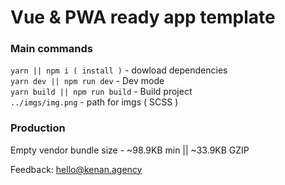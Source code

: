 # Vue &amp; PWA ready app template

### Main commands

```yarn || npm i ( install )``` - dowload dependencies  
```yarn dev || npm run dev``` - Dev mode  
```yarn build || npm run build``` - Build project  
```../imgs/img.png``` - path for imgs ( SCSS )

### Production
Empty vendor bundle size - ~98.9KB min || ~33.9KB GZIP

Feedback: hello@kenan.agency
